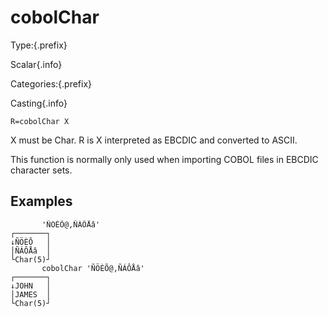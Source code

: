 # cobolChar

Type:{.prefix}

Scalar{.info}

Categories:{.prefix}

Casting{.info}

~~~
R=cobolChar X
~~~

X must be Char. R is X interpreted as EBCDIC and converted to ASCII.

This function is normally only used when importing COBOL files in EBCDIC character sets.

## Examples

~~~
       'ÑÖÈÕ@,ÑÁÔÅâ'
┌───────┐
↓ÑÖÈÕ   │
│ÑÁÔÅâ  │
└Char(5)┘
       cobolChar 'ÑÖÈÕ@,ÑÁÔÅâ'
┌───────┐
↓JOHN   │
│JAMES  │
└Char(5)┘
~~~

